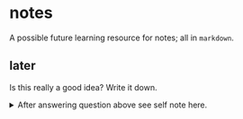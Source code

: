 # notes

A possible future learning resource for notes; all in `markdown`.

## later

Is this really a good idea? Write it down.

<details>
  <summary>After answering question above see self note here.</summary>

  - **Self-note:** Maybe `cheat` / `tldr` tool is better than this.
  - **Self-note #2:** Self hosting notes could be a good idea. Also with some neovim tools I could just "connect" to my notes from *anywhere* on *any* device that supports neovim (Windows 10+, Linux, MacOS, Android using Termux) which sounds awesome. Maybe this is promising? [sourcegraph/sg.nvim](https://github.com/sourcegraph/sg.nvim) (previously [tjdevries/sg.nvim](https://github.com/tjdevries/sg.nvim) )
</details>
